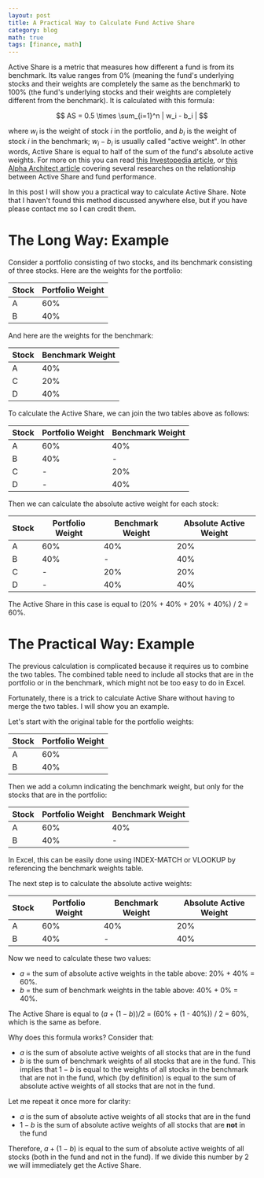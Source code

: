 ```yaml
---
layout: post
title: A Practical Way to Calculate Fund Active Share
category: blog
math: true
tags: [finance, math]
---
```


Active Share is a metric that measures how different a fund is from its
benchmark. Its value ranges from 0% (meaning the fund's underlying stocks and
their weights are completely the same as the benchmark) to 100% (the fund's
underlying stocks and their weights are completely different from the
benchmark). It is calculated with this formula:

$$
AS = 0.5 \times \sum_{i=1}^n | w_i - b_i |
$$

where $w_i$ is the weight of stock $i$ in the portfolio, and $b_i$ is the
weight of stock $i$ in the benchmark; $w_i - b_i$ is usually called "active
weight". In other words, Active Share is equal to half of the sum of the fund's
absolute active weights. For more on this you can read [this Investopedia
article](https://www.investopedia.com/articles/mutualfund/07/active-share.asp),
or [this Alpha Architect
article](https://alphaarchitect.com/2019/10/active-share-predictor-of-future-performance-or-urban-legend/)
covering several researches on the relationship between Active Share and fund
performance.

In this post I will show you a practical way to calculate Active Share. Note that
I haven't found this method discussed anywhere else, but if you have please
contact me so I can credit them.

# The Long Way: Example

Consider a portfolio consisting of two stocks, and its benchmark consisting of three stocks.
Here are the weights for the portfolio:

|Stock|Portfolio Weight|
|-|-|
|A|60%|
|B|40%|

And here are the weights for the benchmark:

|Stock|Benchmark Weight|
|-|-|
|A|40%|
|C|20%|
|D|40%|

To calculate the Active Share, we can join the two tables above as follows:

|Stock|Portfolio Weight|Benchmark Weight|
|-|-|-|
|A|60%|40%|
|B|40%|-|
|C|-|20%|
|D|-|40%|

Then we can calculate the absolute active weight for each stock:

|Stock|Portfolio Weight|Benchmark Weight|Absolute Active Weight|
|-|-|-|-|
|A|60%|40%|20%|
|B|40%|-|40%|
|C|-|20%|20%|
|D|-|40%|40%|

The Active Share in this case is equal to (20% + 40% + 20% + 40%) / 2 = 60%.

# The Practical Way: Example

The previous calculation is complicated because it requires us to combine the
two tables. The combined table need to include all stocks that are in the
portfolio or in the benchmark, which might not be too easy to do in Excel.

Fortunately, there is a trick to calculate Active Share without having to merge
the two tables. I will show you an example.

Let's start with the original table for the portfolio weights:

|Stock|Portfolio Weight|
|-|-|
|A|60%|
|B|40%|

Then we add a column indicating the benchmark weight, but only for the stocks
that are in the portfolio:

|Stock|Portfolio Weight|Benchmark Weight|
|-|-|-|
|A|60%|40%|
|B|40%|-|

In Excel, this can be easily done using INDEX-MATCH or VLOOKUP by referencing
the benchmark weights table.

The next step is to calculate the absolute active weights:

|Stock|Portfolio Weight|Benchmark Weight|Absolute Active Weight|
|-|-|-|-|
|A|60%|40%|20%|
|B|40%|-|40%|

Now we need to calculate these two values:

- $a$ = the sum of absolute active weights in the table above: 20% + 40% = 60%.
- $b$ = the sum of benchmark weights in the table above: 40% + 0% = 40%.

The Active Share is equal to $(a + (1 - b)) / 2$ = (60% + (1 - 40%)) / 2 = 60%, which is the same as before.

Why does this formula works? Consider that:

- $a$ is the sum of absolute active weights of all stocks that are in the fund
- $b$ is the sum of benchmark weights of all stocks that are in the fund. This
  implies that $1 - b$ is equal to the weights of all stocks in the benchmark
  that are not in the fund, which (by definition) is equal to the sum of
  absolute active weights of all stocks that are not in the fund.

Let me repeat it once more for clarity:

- $a$ is the sum of absolute active weights of all stocks that are in the fund
- $1 - b$ is the sum of absolute active weights of all stocks that are **not** in the fund

Therefore, $a + (1 - b)$ is equal to the sum of absolute active weights of all
stocks (both in the fund and not in the fund). If we divide this number by 2 we
will immediately get the Active Share.
